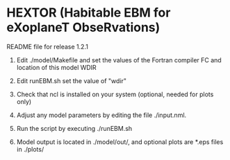 # HEXTOR (Habitable EBM for eXoplaneT ObseRvations)

README file for release 1.2.1

1) Edit ./model/Makefile and set the values of the Fortran compiler FC and location of this model WDIR

2) Edit runEBM.sh set the value of "wdir"

3) Check that ncl is installed on your system (optional, needed for plots only)

4) Adjust any model parameters by editing the file ./input.nml. 

5) Run the script by executing ./runEBM.sh

6) Model output is located in ./model/out/, and optional plots are *.eps files in ./plots/

